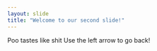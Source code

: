 ```yaml
---
layout: slide
title: "Welcome to our second slide!"
---
```

Poo tastes like shit
Use the left arrow to go back!
